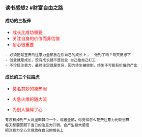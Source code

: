 ### 读书感想2   #财富自由之路
  
#### 成功的三板斧  
  
- <font color="red">成长比成功重要</font>  
- <font color="red">关注自身的价值而非估值</font>  
- <font color="red">耐心很重要</font>  
  
```  
- 必须把最宝贵的注意力全部放在你自己的成长上；  做到了吗？每天反思下  
- 创业就是成长，没有成长就不是创业 自己给自己打工  
- 不珍惜注意力，最终注定就是贫穷，因为终生被收割，终生不可能有价值的产出  
```  
  
#### 成长的三个拦路虎  
  
- <font color="red">莫名其妙的凑热闹</font>  
  
- <font color="red">火急火燎的随大流</font>  
- <font color="red">为别人操碎了心</font>  
  
```  
有没有掉到三大坑里面其中一个，或者全部，你觉得怎么花费注意力比较划算  
每天都要回顾下当日的注意力开销，会产生巨大感悟  
把注意力全心全意放在自己的成长上  
```